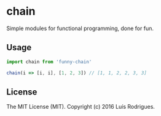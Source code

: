 # chain

Simple modules for functional programming, done for fun.

## Usage

```javascript
import chain from 'funny-chain'

chain(i => [i, i], [1, 2, 3]) // [1, 1, 2, 2, 3, 3]
```

## License

The MIT License (MIT). Copyright (c) 2016 Luís Rodrigues.
